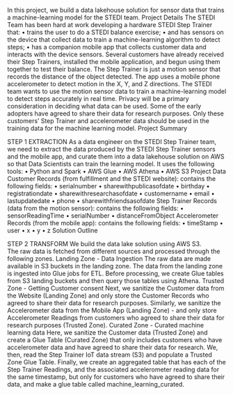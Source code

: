 In this project, we build a data lakehouse solution for sensor data that trains a machine-learning model for the STEDI team.
Project Details
The STEDI Team has been hard at work developing a hardware STEDI Step Trainer that:
•	trains the user to do a STEDI balance exercise;
•	and has sensors on the device that collect data to train a machine-learning algorithm to detect steps;
•	has a companion mobile app that collects customer data and interacts with the device sensors.
Several customers have already received their Step Trainers, installed the mobile application, and begun using them together to test their balance. The Step Trainer is just a motion sensor that records the distance of the object detected. The app uses a mobile phone accelerometer to detect motion in the X, Y, and Z directions.
The STEDI team wants to use the motion sensor data to train a machine-learning model to detect steps accurately in real time. Privacy will be a primary consideration in deciding what data can be used.
Some of the early adopters have agreed to share their data for research purposes. Only these customers’ Step Trainer and accelerometer data should be used in the training data for the machine learning model.
Project Summary

STEP 1 EXTRACTION
As a data engineer on the STEDI Step Trainer team, we need to extract the data produced by the STEDI Step Trainer sensors and the mobile app, and curate them into a data lakehouse solution on AWS so that Data Scientists can train the learning model. It uses the following tools:
•	Python and Spark
•	AWS Glue
•	AWS Athena
•	AWS S3
Project Data
Customer Records (from fulfillment and the STEDI website):
contains the following fields:
•	serialnumber
•	sharewithpublicasofdate
•	birthday
•	registrationdate
•	sharewithresearchasofdate
•	customername
•	email
•	lastupdatedate
•	phone
•	sharewithfriendsasofdate
Step Trainer Records (data from the motion sensor):
contains the following fields:
•	sensorReadingTime
•	serialNumber
•	distanceFromObject
Accelerometer Records (from the mobile app):
contains the following fields:
•	timeStamp
•	user
•	x
•	y
•	z
Solution Outline

STEP 2 TRANSFORM
We build the data lake solution using AWS S3.  
The raw data is fetched from different sources and processed through the following zones.
Landing Zone - Data Ingestion
The raw data are made available in S3 buckets in the landing zone. The data from the landing zone is ingested into Glue jobs for ETL. Before processing, we create Glue tables from S3 landing buckets and then query those tables using Athena.
Trusted Zone - Getting Customer consent
Next, we sanitize the Customer data from the Website (Landing Zone) and only store the Customer Records who agreed to share their data for research purposes. Similarly, we sanitize the Accelerometer data from the Mobile App (Landing Zone) - and only store Accelerometer Readings from customers who agreed to share their data for research purposes (Trusted Zone).
Curated Zone - Curated machine learning data
Here, we sanitize the Customer data (Trusted Zone) and create a Glue Table (Curated Zone) that only includes customers who have accelerometer data and have agreed to share their data for research. We, then, read the Step Trainer IoT data stream (S3) and populate a Trusted Zone Glue Table. Finally, we create an aggregated table that has each of the Step Trainer Readings, and the associated accelerometer reading data for the same timestamp, but only for customers who have agreed to share their data, and make a glue table called machine_learning_curated.

